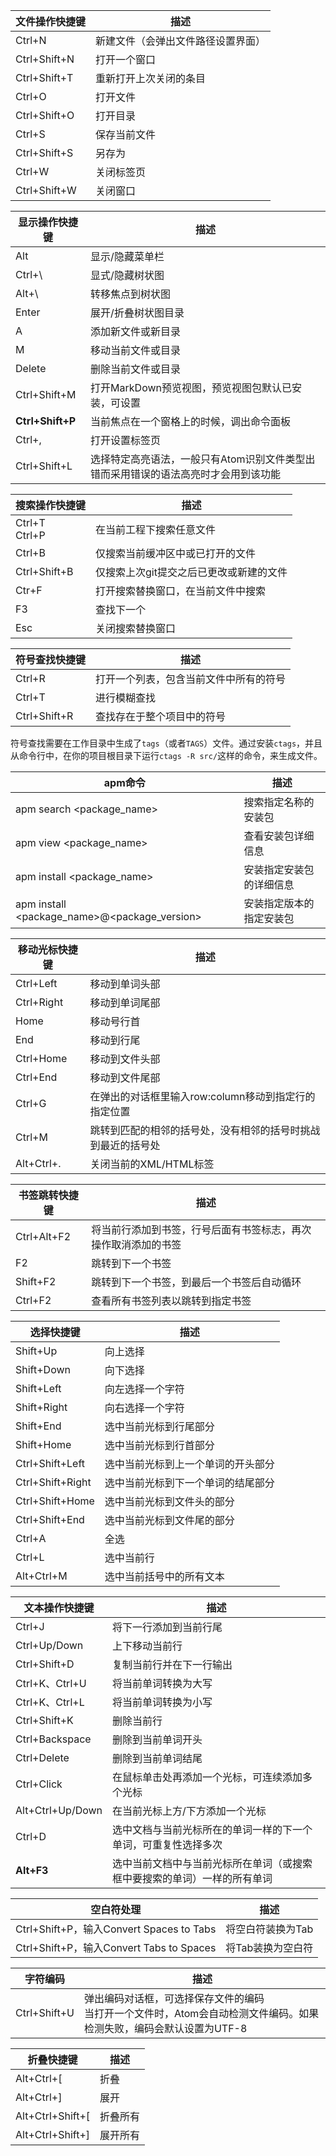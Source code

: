 文件操作快捷键 |描述
--- | ---
Ctrl+N|新建文件（会弹出文件路径设置界面）
Ctrl+Shift+N|打开一个窗口
Ctrl+Shift+T|重新打开上次关闭的条目
Ctrl+O        |打开文件
Ctrl+Shift+O|打开目录
Ctrl+S         |保存当前文件
Ctrl+Shift+S |另存为
Ctrl+W|关闭标签页
Ctrl+Shift+W|关闭窗口

显示操作快捷键|描述
---|---
Alt     |显示/隐藏菜单栏
Ctrl+\  |显式/隐藏树状图
Alt+\   |转移焦点到树状图
Enter   |展开/折叠树状图目录
A       |添加新文件或新目录
M       |移动当前文件或目录
Delete  |删除当前文件或目录
Ctrl+Shift+M      |打开MarkDown预览视图，预览视图包默认已安装，可设置
**Ctrl+Shift+P**      |当前焦点在一个窗格上的时候，调出命令面板
Ctrl+,             |打开设置标签页
Ctrl+Shift+L  |选择特定高亮语法，一般只有Atom识别文件类型出错而采用错误的语法高亮时才会用到该功能

搜索操作快捷键|描述
---|---
Ctrl+T<br>Ctrl+P  |在当前工程下搜索任意文件
Ctrl+B            |仅搜索当前缓冲区中或已打开的文件
Ctrl+Shift+B      |仅搜索上次git提交之后已更改或新建的文件
Ctr+F             |打开搜索替换窗口，在当前文件中搜索
F3                |查找下一个
Esc               |关闭搜索替换窗口

符号查找快捷键|描述
---|---
Ctrl+R      |打开一个列表，包含当前文件中所有的符号
Ctrl+T      |进行模糊查找
Ctrl+Shift+R    |查找存在于整个项目中的符号
符号查找需要在工作目录中生成了`tags`（或者`TAGS`）文件。通过安装`ctags`，并且从命令行中，在你的项目根目录下运行`ctags -R src/`这样的命令，来生成文件。

apm命令|描述
---|---
apm search <package_name>   |搜索指定名称的安装包
apm view <package_name> |查看安装包详细信息
apm install <package_name>  |安装指定安装包的详细信息
apm install <package_name>@<package_version>    |安装指定版本的指定安装包

移动光标快捷键|描述
---|---
Ctrl+Left   |移动到单词头部
Ctrl+Right  |移动到单词尾部
Home        |移动号行首
End           |移动到行尾
Ctrl+Home   |移动到文件头部
Ctrl+End    |移动到文件尾部
Ctrl+G      |在弹出的对话框里输入row:column移动到指定行的指定位置
Ctrl+M |跳转到匹配的相邻的括号处，没有相邻的括号时挑战到最近的括号处
Alt+Ctrl+. 	|关闭当前的XML/HTML标签

书签跳转快捷键|描述
---|---
Ctrl+Alt+F2 |将当前行添加到书签，行号后面有书签标志，再次操作取消添加的书签
F2          |跳转到下一个书签
Shift+F2    |跳转到下一个书签，到最后一个书签后自动循环
Ctrl+F2     |查看所有书签列表以跳转到指定书签

选择快捷键|描述
---|---
Shift+Up        |向上选择
Shift+Down      |向下选择
Shift+Left      |向左选择一个字符
Shift+Right     |向右选择一个字符
Shift+End       |选中当前光标到行尾部分
Shift+Home      |选中当前光标到行首部分
Ctrl+Shift+Left |选中当前光标到上一个单词的开头部分
Ctrl+Shift+Right|选中当前光标到下一个单词的结尾部分
Ctrl+Shift+Home |选中当前光标到文件头的部分
Ctrl+Shift+End  |选中当前光标到文件尾的部分
Ctrl+A          |全选
Ctrl+L          |选中当前行
Alt+Ctrl+M 	|选中当前括号中的所有文本

文本操作快捷键|描述
---|---
Ctrl+J          |将下一行添加到当前行尾
Ctrl+Up/Down    |上下移动当前行    
Ctrl+Shift+D    |复制当前行并在下一行输出
Ctrl+K、Ctrl+U  |将当前单词转换为大写
Ctrl+K、Ctrl+L  |将当前单词转换为小写
Ctrl+Shift+K    |删除当前行
Ctrl+Backspace  |删除到当前单词开头
Ctrl+Delete     |删除到当前单词结尾
Ctrl+Click      |在鼠标单击处再添加一个光标，可连续添加多个光标
Alt+Ctrl+Up/Down|在当前光标上方/下方添加一个光标
Ctrl+D          |选中文档与当前光标所在的单词一样的下一个单词，可重复性选择多次
**Alt+F3**          |选中当前文档中与当前光标所在单词（或搜索框中要搜索的单词）一样的所有单词

空白符处理|描述
---|---
Ctrl+Shift+P，输入Convert Spaces to Tabs	|将空白符装换为Tab
Ctrl+Shift+P，输入Convert Tabs to Spaces	|将Tab装换为空白符

字符编码|描述
---|---
Ctrl+Shift+U|弹出编码对话框，可选择保存文件的编码<br>当打开一个文件时，Atom会自动检测文件编码。如果检测失败，编码会默认设置为UTF-8

折叠快捷键|描述
---|---
Alt+Ctrl+[ 	|折叠
Alt+Ctrl+]	|展开
Alt+Ctrl+Shift+[	|折叠所有
Alt+Ctrl+Shift+]    |展开所有
